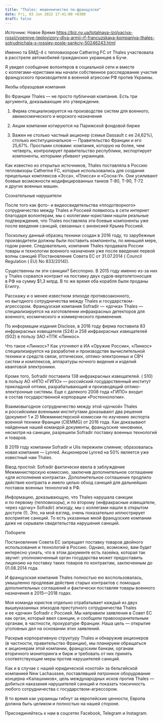 ```yaml
---
title: "Thales: мошенничество по-французски"
date: Fri, 03 Jun 2022 17:41:00 +0300
draft: false
---
```

Источник: Новое Время https://biz.nv.ua/totalnaya-izolyaciya-rossii/voennye-teplovizory-dlya-armii-rf-francuzskaya-kompaniya-thales-sotrudnichala-s-rossiey-posle-sankciy-50246243.html


Именно та БМД-4 с тепловизором Cathering FC от Thales участвовала в расстреле автомобилей гражданских украинцев в Буче.

Я увидел сообщение волонтеров в социальной сети и вместе с коллегами-юристами мы начали собственное расследование участия французского производителя в военной агрессии РФ против Украины.

Якобы образцовая компания

Во Франции Thales — не просто публичная компания. Есть три аргумента, доказывающие это утверждение.

1) Фирма специализируется на производстве систем для военного, авиакосмического и морского назначения

2) Акции компании котируются на Парижской фондовой бирже

3) Важен не столько частный акционер (семья Dassault с ее 24,62%), столько институциональное — Правительство Франции и его 25,67%. Простыми словами: компания, которую на более, чем четверть, контролирует правительство республики, экспортирует компоненты, которыми убивают украинцев.

Как известно из открытых источников, Thales поставляла в Россию тепловизоры Catherine FC, которые использовались для создания прицельных комплексов «Эсса», «Плисса» и «Сосна-У». Они усиливают боевые возможности модифицированных танков Т-80, Т-90, Т-72 и других военных машин.

Сознательные нарушители

После того как фото- и видеосвидетельства «плодотворного» сотрудничество между Thales и Россией появилось в сети интернет благодаря волонтерам, мы с коллегами-юристами нашли реальные подтверждения, что Thales поставляла эти боевые компоненты уже после введения санкций, связанных с аннексией Крыма Россией.

Поскольку данный образец техники создан в 2016 году, то зарубежные производители должны были поставить компоненты, по меньшей мере, годом ранее. Следовательно, компания Thales продавала России товары и технологии военного назначения уже после введения первой волны санкций (Постановление Совета ЕС от 31.07.2014 ( Council Regulation ( EU) No 833/2014)).

Существенны ли эти санкции? Бесспорно. В 2015 году именно из-за них у Thales сорвался контракт на поставку двух судов-вертолетоносцев в РФ на сумму $1,3 млрд. В то же время оба корабля были проданы Египту.

Расскажу и о менее известном эпизоде противозаконного, но выгодного сотрудничества между Thales и государством-агрессором. Французская компания Sofradir — «дочка» Thales — специализируется на изготовлении инфракрасных детекторов для военного, космического и коммерческого применения.

По информации издания Disclose, в 2016 году фирма поставила 83 инфракрасных извещателя (S24) и 258 инфракрасных извещателей (S02) в пользу ЗАО «ТПК «Линкос».

Что такое «Линкос»? Как уточняют в ИА «Оружие России«, «Линкос» специализируется на разработке и производстве вычислительной техники и средств связи, оптических, оптико-электронных и СВЧ систем и комплексов, аппаратуры ночного видения и изделий квантовой электроники.

Кроме того, Sofradir поставила 138 инфракрасных извещателей. ( S10) в пользу АО «НПО «ГИПО» — российский государственный институт прикладной оптики, разрабатывающий и производящий оптико-электронные системы. Еще с далекого 2008 года «ГИПО» входит в состав государственной корпорации «Ростехнологии».

Взаимовыгодное сотрудничество между этой «дочкой» Thales и российскими военными институтами доказывают два решения (документ 1 и 2) Межминистерской комиссии по изучению экспорта военной техники Франции (CIEMMG) от 2016 года. Как доказывают найденные нашей командой документы, французские чиновники, несмотря на санкции, разрешили Sofradir поставку военных технологий и товаров.

В 2019 году компании Sofradir и Ulis пережили слияние; образовалась новая компания — Lynred. Акционером Lynred на 50% является уже известный нам Thales.

Вівод простой: Sofradir фактически ввела в заблуждение Межминистерскую комиссию, заключив дополнительное соглашение «для исполнения контракта». Дополнительное соглашение продлило действие контракта и имело целью обход санкций для дальнейших поставок военных технологий в РФ.

Информацию, доказывающую, что Thales нарушала санкции и по первому (тепловизоры), и по второму (инфракрасные извещатели, через «дочку» Sofradir) эпизоду, мы с коллегами нашли в открытом доступе (!). Это, на мой взгляд, очень показательно иллюстрирует восприятие санкций. То есть указанные мной французские компании даже не скрывали свидетельства нарушения санкций.

Поборете

Постановление Совета ЕС запрещает поставку товаров двойного использования и технологий в Россию. Однако, возможно, вам будет интересно узнать, что в этом документе есть лазейка, которая так звучит: уполномоченный орган государства может предоставить лицензию на поставку таких товаров по контрактам, заключенным до 01.08.2014 года.

И французская компания Thales полностью ею воспользовалась, умышленно продлевая действие старых контрактов с помощью дополнительных соглашений и фактически поставляя товары военного назначения в 2015—2018 годах.

Моя команда юристов отдельно отрабатывает каждый из двух вышеуказанных эпизодов преступного сотрудничества Thales и ее «дочки» Sofradir с Россией. Мы направили заявления в Совет ЕС как орган, который ввел санкции, и сообщили правоохранительным органам, в частности, прокуратуре Франции. Наша цель — открытие уголовных дел на основании этих заявлений.

Раскрыв корпоративную структуру Thales и обнаружив акционеров (в частности, правительство Франции), мы планируем обращаться к акционерам этой компании, французским банкам, органам вторичного мониторинга и бирж и требовать от них принять соответствующие меры против нарушителей санкций.

Как и в случае с нашей юридической «охотой» за бельгийской компанией New Lachaussee, поставлявшей патронное оборудование концерна «Калашников», цель международных исков против Thales — добиться наказания нарушителей санкций и показать токсичность любого сотрудничества с государством-агрессором.

В то время как украинцы гибнут за европейские ценности, Европа должна быть целиком и полностью на нашей стороне.

Присоединяйтесь к нам в соцсетях Facebook, Telegram и Instagram.
